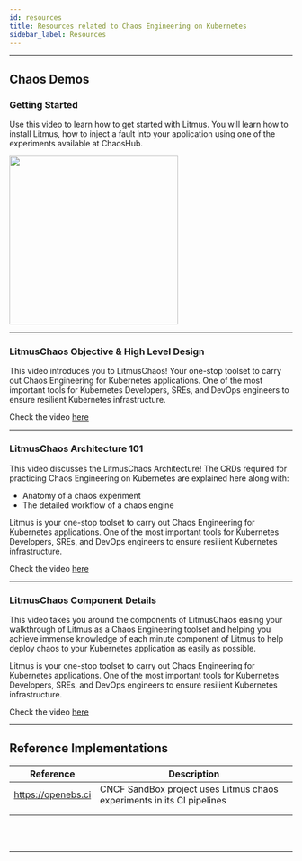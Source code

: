 ```yaml
---
id: resources 
title: Resources related to Chaos Engineering on Kubernetes
sidebar_label: Resources 
---
```

------

## Chaos Demos



### Getting Started

Use this video to learn how to get started with Litmus. You will learn how to install Litmus, how to inject a fault into your application using one of the experiments available at ChaosHub.

<a href="https://asciinema.org/a/G9TcXpgikLuGTBY7btIUNSuWN" target="_blank">

<img src="/docs/assets/getstarted.svg" width="300">

</a>

<hr>

### LitmusChaos Objective & High Level Design

This video introduces you to LitmusChaos! Your one-stop toolset to carry out Chaos Engineering for Kubernetes applications. One of the most important tools for Kubernetes Developers, SREs, and DevOps engineers to ensure resilient Kubernetes infrastructure.

Check the video <a href="https://www.youtube.com/watch?v=ep6yxp_23Bk&list=PLmM1fgu30seVGFyNIEyDgAq6KnzgW2p3m&index=2&t=13s">here
  
</a>

<hr>

### LitmusChaos Architecture 101

This video discusses the LitmusChaos Architecture! The CRDs required for practicing Chaos Engineering on Kubernetes are explained here along with: 
 - Anatomy of a chaos experiment
- The detailed workflow of a chaos engine

Litmus is your one-stop toolset to carry out Chaos Engineering for Kubernetes applications. One of the most important tools for Kubernetes Developers, SREs, and DevOps engineers to ensure resilient Kubernetes infrastructure.

Check the video <a href="https://www.youtube.com/watch?v=L38gBn8eEHw&list=PLmM1fgu30seVGFyNIEyDgAq6KnzgW2p3m&index=3&t=6s">here
  
</a>

<hr>

### LitmusChaos Component Details

This video takes you around the components of LitmusChaos easing your walkthrough of Litmus as a Chaos Engineering toolset and helping you achieve immense knowledge of each minute component of Litmus to help deploy chaos to your Kubernetes application as easily as possible.

Litmus is your one-stop toolset to carry out Chaos Engineering for Kubernetes applications. One of the most important tools for Kubernetes Developers, SREs, and DevOps engineers to ensure resilient Kubernetes infrastructure.

Check the video <a href="https://www.youtube.com/watch?v=yhWgzN90SME&list=PLmM1fgu30seVGFyNIEyDgAq6KnzgW2p3m&index=5&t=3674s">here
  
</a>

<hr>

## Reference Implementations

| Reference          | Description                                                  |
| ------------------ | ------------------------------------------------------------ |
| https://openebs.ci | CNCF SandBox project uses Litmus chaos experiments in its CI pipelines |
|                    |                                                              |
|                    |                                                              |

<br>

<br>

<hr>

<br>

<br>


